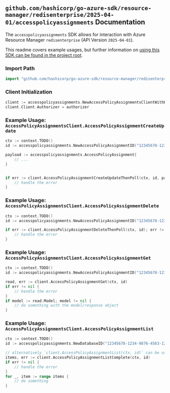 
## `github.com/hashicorp/go-azure-sdk/resource-manager/redisenterprise/2025-04-01/accesspolicyassignments` Documentation

The `accesspolicyassignments` SDK allows for interaction with Azure Resource Manager `redisenterprise` (API Version `2025-04-01`).

This readme covers example usages, but further information on [using this SDK can be found in the project root](https://github.com/hashicorp/go-azure-sdk/tree/main/docs).

### Import Path

```go
import "github.com/hashicorp/go-azure-sdk/resource-manager/redisenterprise/2025-04-01/accesspolicyassignments"
```


### Client Initialization

```go
client := accesspolicyassignments.NewAccessPolicyAssignmentsClientWithBaseURI("https://management.azure.com")
client.Client.Authorizer = authorizer
```


### Example Usage: `AccessPolicyAssignmentsClient.AccessPolicyAssignmentCreateUpdate`

```go
ctx := context.TODO()
id := accesspolicyassignments.NewAccessPolicyAssignmentID("12345678-1234-9876-4563-123456789012", "example-resource-group", "redisEnterpriseName", "databaseName", "accessPolicyAssignmentName")

payload := accesspolicyassignments.AccessPolicyAssignment{
	// ...
}


if err := client.AccessPolicyAssignmentCreateUpdateThenPoll(ctx, id, payload); err != nil {
	// handle the error
}
```


### Example Usage: `AccessPolicyAssignmentsClient.AccessPolicyAssignmentDelete`

```go
ctx := context.TODO()
id := accesspolicyassignments.NewAccessPolicyAssignmentID("12345678-1234-9876-4563-123456789012", "example-resource-group", "redisEnterpriseName", "databaseName", "accessPolicyAssignmentName")

if err := client.AccessPolicyAssignmentDeleteThenPoll(ctx, id); err != nil {
	// handle the error
}
```


### Example Usage: `AccessPolicyAssignmentsClient.AccessPolicyAssignmentGet`

```go
ctx := context.TODO()
id := accesspolicyassignments.NewAccessPolicyAssignmentID("12345678-1234-9876-4563-123456789012", "example-resource-group", "redisEnterpriseName", "databaseName", "accessPolicyAssignmentName")

read, err := client.AccessPolicyAssignmentGet(ctx, id)
if err != nil {
	// handle the error
}
if model := read.Model; model != nil {
	// do something with the model/response object
}
```


### Example Usage: `AccessPolicyAssignmentsClient.AccessPolicyAssignmentList`

```go
ctx := context.TODO()
id := accesspolicyassignments.NewDatabaseID("12345678-1234-9876-4563-123456789012", "example-resource-group", "redisEnterpriseName", "databaseName")

// alternatively `client.AccessPolicyAssignmentList(ctx, id)` can be used to do batched pagination
items, err := client.AccessPolicyAssignmentListComplete(ctx, id)
if err != nil {
	// handle the error
}
for _, item := range items {
	// do something
}
```
